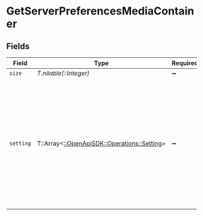 # GetServerPreferencesMediaContainer


## Fields

| Field                                                                                                                                                                                                      | Type                                                                                                                                                                                                       | Required                                                                                                                                                                                                   | Description                                                                                                                                                                                                | Example                                                                                                                                                                                                    |
| ---------------------------------------------------------------------------------------------------------------------------------------------------------------------------------------------------------- | ---------------------------------------------------------------------------------------------------------------------------------------------------------------------------------------------------------- | ---------------------------------------------------------------------------------------------------------------------------------------------------------------------------------------------------------- | ---------------------------------------------------------------------------------------------------------------------------------------------------------------------------------------------------------- | ---------------------------------------------------------------------------------------------------------------------------------------------------------------------------------------------------------- |
| `size`                                                                                                                                                                                                     | *T.nilable(::Integer)*                                                                                                                                                                                     | :heavy_minus_sign:                                                                                                                                                                                         | N/A                                                                                                                                                                                                        | 161                                                                                                                                                                                                        |
| `setting`                                                                                                                                                                                                  | T::Array<[::OpenApiSDK::Operations::Setting](../../models/operations/setting.md)>                                                                                                                          | :heavy_minus_sign:                                                                                                                                                                                         | N/A                                                                                                                                                                                                        | [<br/>{<br/>"id": "EnableDatabaseTrace",<br/>"label": "",<br/>"summary": "",<br/>"type": "bool",<br/>"default": false,<br/>"value": false,<br/>"hidden": true,<br/>"advanced": false,<br/>"group": "",<br/>"enumValues": "1:admin only\|2:everyone"<br/>}<br/>] |